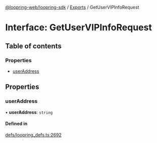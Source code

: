 [@loopring-web/loopring-sdk](../README.md) / [Exports](../modules.md) / GetUserVIPInfoRequest

# Interface: GetUserVIPInfoRequest

## Table of contents

### Properties

- [userAddress](GetUserVIPInfoRequest.md#useraddress)

## Properties

### userAddress

• **userAddress**: `string`

#### Defined in

[defs/loopring_defs.ts:2692](https://github.com/Loopring/loopring_sdk/blob/6d0be7c/src/defs/loopring_defs.ts#L2692)
